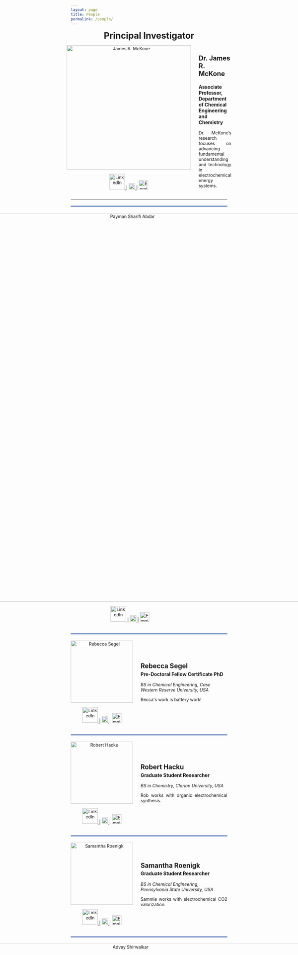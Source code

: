 ```yaml
---
layout: page
title: People
permalink: /people/
---
```

<div style="text-align: center;">
  <p><strong style="font-size: 2em;">Principal Investigator</strong></p>
</div>

<div style="display: flex; align-items: center; justify-content: center; text-align: left;">
  <div style="margin-right: 25px; text-align: center;">
    <img src="https://raw.githubusercontent.com/Advay2803/advay2803.github.io/master/assets/img/James.jpg" alt="James R. McKone" style="width: 400px; height: auto;">
    <p>
      <a href="https://www.linkedin.com/in/james-mckone/">
        <img src="https://upload.wikimedia.org/wikipedia/commons/0/01/LinkedIn_Logo.svg" alt="LinkedIn" style="width: 50px; height: 50px;">
      </a> |
      <a href="https://scholar.google.com/citations?user=pi_scholar_id">
        <img src="https://upload.wikimedia.org/wikipedia/commons/c/c7/Google_Scholar_logo.svg" alt="Google Scholar" style="width: 20px; height: 20px;">
      </a> |
      <a href="mailto:jmckone@pitt.edu">
        <img src="https://raw.githubusercontent.com/Advay2803/advay2803.github.io/master/assets/img/mail.png" alt="Email" style="width: 30px; height: 30px;">
      </a>
    </p>
  </div>
  <div>
    <p style="font-size: 1.5em;"><strong>Dr. James R. McKone</strong></p>
    <p style="margin-top: 0.3em; font-size: 1.1em;"><strong>Associate Professor, Department of Chemical Engineering and Chemistry</strong></p>
    <p style="text-align: justify;">Dr. McKone’s research focuses on advancing fundamental understanding and technology in electrochemical energy systems.</p>
  </div>
</div>

---
<div style="border-top: 4px solid rgba(0, 53, 148, 0.5); width: 100%; margin: 20px 0;"></div>


<div style="display: flex; align-items: center; justify-content: center;">
  <div style="margin-right: 25px; text-align: center;">
    <img src="https://raw.githubusercontent.com/Advay2803/advay2803.github.io/master/assets/img/Payman.jpeg" alt="Payman Sharifi Abdar" style="width: 1250px; height: auto;">
    <p>
      <a href="https://www.linkedin.com/in/payman-sharifi-64435b54/" target="_blank">
        <img src="https://upload.wikimedia.org/wikipedia/commons/0/01/LinkedIn_Logo.svg" alt="LinkedIn" style="width: 50px; height: 50px;">
      </a> |
      <a href="https://scholar.google.com/citations?user=1mKkBC4AAAAJ&hl=en&oi=ao" target="_blank">
        <img src="https://upload.wikimedia.org/wikipedia/commons/c/c7/Google_Scholar_logo.svg" alt="Google Scholar" style="width: 20px; height: 20px;">
      </a> |
      <a href="mailto:pas318@pitt.edu">
        <img src="https://raw.githubusercontent.com/Advay2803/advay2803.github.io/master/assets/img/mail.png" alt="Email" style="width: 30px; height: 30px;">
      </a>
    </p>
  </div>
  <div>
    <p style="font-size: 1.5em; margin: 0;"><strong>Dr. Payman Sharifi Abdar</strong></p>
    <p style="margin-top: 0.3em; font-size: 1.1em;"><strong>Post-Doctoral Associate</strong></p>
    <p style="margin-bottom: 0.3em; font-size: 1em;"><em>PhD in Chemical Engineering, Ohio University, USA</em></p>
    <p style="margin-top: 0.3em; margin-bottom: 0.3em; font-size: 1em;"><em>MS in Environmental Engineering, Stuttgart University, Germany</em></p>
    <p style="margin-top: 0.3em; margin-bottom: 0.3em; font-size: 1em;"><em>BS in Chemical Engineering, Sharif University of Technology, Iran</em></p>
    <p style="text-align: justify;">Payman is working on a DOE-funded project, "From Molecules to Materials: Understanding Hydrogen Activation and Transfer in Metal Oxides". He is specifically studying tungsten oxides as mediators for coupling water electrolysis with hydrogenation reactions. In addition, he is investigating the mechanism of hydrogen transport in metal oxides using optical microscopy.</p>
  </div>
</div>
<div style="border-top: 4px solid rgba(0, 53, 148, 0.5); width: 100%; margin: 20px 0;"></div>


<div style="display: flex; align-items: center; justify-content: center;">
  <div style="margin-right: 25px; text-align: center;">
    <img src="https://raw.githubusercontent.com/Advay2803/advay2803.github.io/master/assets/img/Becca.jpg" alt="Rebecca Segel" style="width: 200px; height: auto;">
    <p>
      <a href="https://www.linkedin.com/in/segel/" target="_blank">
        <img src="https://upload.wikimedia.org/wikipedia/commons/0/01/LinkedIn_Logo.svg" alt="LinkedIn" style="width: 50px; height: 50px;">
      </a> |
      <a href="https://scholar.google.com/citations?user=becca_scholar_id">
        <img src="https://upload.wikimedia.org/wikipedia/commons/c/c7/Google_Scholar_logo.svg" alt="Google Scholar" style="width: 20px; height: 20px;">
      </a> |
      <a href="mailto:Becca.Segel@pitt.edu">
        <img src="https://raw.githubusercontent.com/Advay2803/advay2803.github.io/master/assets/img/mail.png" alt="Email" style="width: 30px; height: 30px;">
      </a>
    </p>
  </div>
  <div>
    <p style="font-size: 1.5em; margin: 0;"><strong>Rebecca Segel</strong></p>
    <p style="margin-top: 0.3em; font-size: 1.1em;"><strong>Pre-Doctoral Fellow Certificate PhD</strong></p>
    <p style="margin-bottom: 0.3em; font-size: 1em;"><em>BS in Chemical Engineering, Case Western Reserve University, USA</em></p>
    <p style="text-align: justify;">Becca's work is battery work!</p>
  </div>
</div>
<div style="border-top: 4px solid rgba(0, 53, 148, 0.5); width: 100%; margin: 20px 0;"></div>


<div style="display: flex; align-items: center; justify-content: flex-start;">
  <div style="margin-right: 25px; text-align: center;">
    <img src="https://raw.githubusercontent.com/Advay2803/advay2803.github.io/master/assets/img/Rob.jpg" alt="Robert Hacku" style="width: 200px; height: auto;">
    <p>
      <a href="https://www.linkedin.com/in/roberthacku/" target="_blank">
        <img src="https://upload.wikimedia.org/wikipedia/commons/0/01/LinkedIn_Logo.svg" alt="LinkedIn" style="width: 50px; height: 50px;">
      </a> |
      <a href="https://scholar.google.com/citations?user=robert_scholar_id">
        <img src="https://upload.wikimedia.org/wikipedia/commons/c/c7/Google_Scholar_logo.svg" alt="Google Scholar" style="width: 20px; height: 20px;">
      </a> |
      <a href="mailto:ROH57@pitt.edu">
        <img src="https://raw.githubusercontent.com/Advay2803/advay2803.github.io/master/assets/img/mail.png" alt="Email" style="width: 30px; height: 30px;">
      </a>
    </p>
  </div>
  <div>
    <p style="font-size: 1.5em; margin: 0;"><strong>Robert Hacku</strong></p>
    <p style="margin-top: 0.3em; font-size: 1.1em;"><strong>Graduate Student Researcher</strong></p>
    <p style="margin-bottom: 0.3em; font-size: 1em;"><em>BS in Chemistry, Clarion University, USA</em></p>
    <p style="text-align: justify;">Rob works with organic electrochemical synthesis.</p>
  </div>
</div>


<div style="border-top: 4px solid rgba(0, 53, 148, 0.5); width: 100%; margin: 20px 0;"></div>


<div style="display: flex; align-items: center; justify-content: center;">
  <div style="margin-right: 25px; text-align: center;">
    <img src="https://raw.githubusercontent.com/Advay2803/advay2803.github.io/master/assets/img/Sammie.jpg" alt="Samantha Roenigk" style="width: 200px; height: auto;">
    <p>
      <a href="https://www.linkedin.com/in/samantha-roenigk-a52287a3/" target="_blank">
        <img src="https://upload.wikimedia.org/wikipedia/commons/0/01/LinkedIn_Logo.svg" alt="LinkedIn" style="width: 50px; height: 50px;">
      </a> |
      <a href="https://scholar.google.com/citations?user=robert_scholar_id">
        <img src="https://upload.wikimedia.org/wikipedia/commons/c/c7/Google_Scholar_logo.svg" alt="Google Scholar" style="width: 20px; height: 20px;">
      </a> |
      <a href="mailto:SAR211@pitt.edu">
        <img src="https://raw.githubusercontent.com/Advay2803/advay2803.github.io/master/assets/img/mail.png" alt="Email" style="width: 30px; height: 30px;">
      </a>
    </p>
  </div>
  <div>
    <p style="font-size: 1.5em; margin: 0;"><strong>Samantha Roenigk</strong></p>
    <p style="margin-top: 0.3em; font-size: 1.1em;"><strong>Graduate Student Researcher</strong></p>
    <p style="margin-bottom: 0.3em; font-size: 1em;"><em>BS in Chemical Engineering, Pennsylvania State University, USA</em></p>
    <p style="text-align: justify;">Sammie works with electrochemical CO2 valorization.</p>
  </div>
</div>
<div style="border-top: 4px solid rgba(0, 53, 148, 0.5); width: 100%; margin: 20px 0;"></div>


<div style="display: flex; align-items: center; justify-content: center;">
  <div style="margin-right: 25px; text-align: center;">
    <img src="https://raw.githubusercontent.com/Advay2803/advay2803.github.io/master/assets/img/Advay.jpg" alt="Advay Shirwalkar" style="width: 1500px; height: auto;">
    <p>
      <a href="https://www.linkedin.com/in/advay-shirwalkar-124b9218a/" target="_blank">
        <img src="https://upload.wikimedia.org/wikipedia/commons/0/01/LinkedIn_Logo.svg" alt="LinkedIn" style="width: 50px; height: 50px;">
      </a> |
      <a href="https://scholar.google.com/citations?user=robert_scholar_id">
        <img src="https://upload.wikimedia.org/wikipedia/commons/c/c7/Google_Scholar_logo.svg" alt="Google Scholar" style="width: 20px; height: 20px;">
      </a> |
      <a href="mailto:advay.shirwalkar@pitt.edu">
        <img src="https://raw.githubusercontent.com/Advay2803/advay2803.github.io/master/assets/img/mail.png" alt="Email" style="width: 30px; height: 30px;">
      </a>
    </p>
  </div>
  <div>
    <p style="font-size: 1.5em; margin: 0;"><strong>Advay Shirwalkar</strong></p>
    <p style="margin-top: 0.3em; font-size: 1.1em;"><strong>Graduate Student Researcher</strong></p>
    <p style="margin-bottom: 0.3em; font-size: 1em;"><em>BS in Chemical Engineering, Institute of Chemical Technology, India</em></p>
    <p style="text-align: justify;">Advay is currently working on developing and improving non-platinum group, Ni–Mo cathodes for the hydrogen evolution reaction (HER) under alkaline conditions, a long-standing focus of our research group for over a decade. His research aims to understand the impact of metal oxides on catalytic activity and the material's longevity. Additionally, he is designing a flow-type catalyst testing cell to evaluate catalysts under realistic electrolyzer conditions, with the goal of assessing their performance on an operational scale.</p>
  </div>
</div>
<div style="border-top: 4px solid rgba(0, 53, 148, 0.5); width: 100%; margin: 20px 0;"></div>


<div style="display: flex; align-items: center; justify-content: center;">
  <div style="margin-right: 25px; text-align: center;">
    <img src="https://raw.githubusercontent.com/Advay2803/advay2803.github.io/master/assets/img/Santi.jpg" alt="Santiago Ortiz" style="width: 200px; height: auto;">
    <p>
      <a href="https://www.linkedin.com/in/santiago-ortiz-laverde-250933155/" target="_blank">
        <img src="https://upload.wikimedia.org/wikipedia/commons/0/01/LinkedIn_Logo.svg" alt="LinkedIn" style="width: 50px; height: 50px;">
      </a> |
      <a href="https://scholar.google.com/citations?user=robert_scholar_id">
        <img src="https://upload.wikimedia.org/wikipedia/commons/c/c7/Google_Scholar_logo.svg" alt="Google Scholar" style="width: 20px; height: 20px;">
      </a> |
      <a href="mailto:SAO103@pitt.edu">
        <img src="https://raw.githubusercontent.com/Advay2803/advay2803.github.io/master/assets/img/mail.png" alt="Email" style="width: 30px; height: 30px;">
      </a>
    </p>
  </div>
  <div>
    <p style="font-size: 1.5em; margin: 0;"><strong>Santiago Ortiz Laverde</strong></p>
    <p style="margin-top: 0.3em; font-size: 1.1em;"><strong>Pre-Doctoral Fellow Certificate PhD</strong></p>
    <p style="margin-bottom: 0.3em; font-size: 1em;"><em>MS in Process Design and Management, Universidad de La Sabana, Colambia</em></p>
    <p style="margin-bottom: 0.3em; font-size: 1em;"><em>BS in Chemical Engineering, Universidad de La Sabana, Colambia</em></p>
    <p style="text-align: justify;">Santiago works on lean H2 stream chemcial looping using tungsten oxides.</p>
  </div>
</div>

<div style="border-top: 4px solid rgba(0, 53, 148, 0.5); width: 100%; margin: 20px 0;"></div>


<div style="display: flex; align-items: center; justify-content: center;">
  <div style="margin-right: 25px; text-align: center;">
    <img src="https://raw.githubusercontent.com/Advay2803/advay2803.github.io/master/assets/img/Shreya.jpg" alt="Shreya Thakkar" style="width: 200px; height: auto;">
    <p>
      <a href="https://www.linkedin.com/in/shreya-thakkar-889604187/" target="_blank">
        <img src="https://upload.wikimedia.org/wikipedia/commons/0/01/LinkedIn_Logo.svg" alt="LinkedIn" style="width: 50px; height: 50px;">
      </a> |
      <a href="https://scholar.google.com/citations?user=robert_scholar_id">
        <img src="https://upload.wikimedia.org/wikipedia/commons/c/c7/Google_Scholar_logo.svg" alt="Google Scholar" style="width: 20px; height: 20px;">
      </a> |
      <a href="mailto:SHT150@pitt.edu">
        <img src="https://raw.githubusercontent.com/Advay2803/advay2803.github.io/master/assets/img/mail.png" alt="Email" style="width: 30px; height: 30px;">
      </a>
    </p>
  </div>
  <div>
    <p style="font-size: 1.5em; margin: 0;"><strong>Shreya Thakkar</strong></p>
    <p style="margin-top: 0.3em; font-size: 1.1em;"><strong>Graduate Student Researcher</strong></p>
    <p style="margin-bottom: 0.3em; font-size: 1em;"><em>MS in Chemical Engineering, Univeristy of Massachusetts Amherst, USA</em></p>
    <p style="margin-bottom: 0.3em; font-size: 1em;"><em>BS in Chemical Engineering, Institute of Chemical Technology, India</em></p>
    <p style="text-align: justify;">Shreya works on molecular tungsten oxide.</p>
  </div>
</div>
